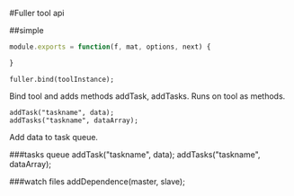 #Fuller tool api

##simple

```js
module.exports = function(f, mat, options, next) {

}
```

    fuller.bind(toolInstance);
Bind tool and adds methods addTask, addTasks. Runs on tool as methods.

    addTask("taskname", data);
    addTasks("taskname", dataArray);
Add data to task queue.

###tasks queue
    addTask("taskname", data);
    addTasks("taskname", dataArray);

###watch files
    addDependence(master, slave);



